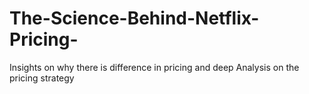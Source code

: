 # The-Science-Behind-Netflix-Pricing-
Insights on why there is difference in pricing and deep Analysis on the pricing strategy 
